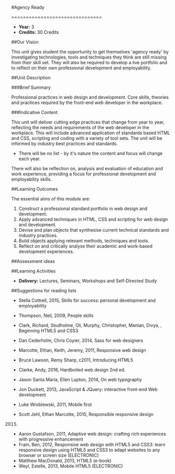 #Agency Ready
<!-- Temporary title -->
===============================

+ __Year:__ 3
+ __Credits:__ 30 Credits

##Our Vision

This unit gives student the opportunity to get themselves 'agency ready' by investigating technologies, tools and techniques they think are still missing from their skill set. They will also be required to develop a live portfolio and to reflect on their own professional development and employability.

##Unit Description

###Brief Summary

<!-- 140 characters -->

Professional practices in web design and development. Core skills, theories and practices required by the front-end web developer in the workplace. 

###Indicative Content

This unit will deliver cutting edge practices that change from year to year, reflecting the needs and requirements of the web developer in the workplace. This will include advanced application of standards based HTML and CSS, scripting and coding with a variety of tool sets. The unit will be informed by industry best practices and standards.

+ There will be no list - by it's nature the content and focus will change each year.

There will also be reflection on, analysis and evaluation of education and work experience, providing a focus for professional development and employability skills.

##Learning Outcomes

The essential aims of this module are:

1. Construct a professional standard portfolio in web design and development.
1. Apply advanced techniques in HTML, CSS and scripting for web design and development.
1. Devise and plan objects that synthesise current technical standards and industry practices.
1. Build objects applying relevant methods, techniques and tools.
1. 	Reflect on and critically analyse their academic and work-based development experiences.


##Assessment ideas


##Learning Activities

+ __Delivery:__ Lectures, Seminars, Workshops and Self-Directed Study

##Suggestions for reading lists


+ Stella Cottrell, 2015, Skills for success: personal development and employability
+ Thompson, Neil, 2009, People skills
+ Clark, Richard, Studholme, Oli, Murphy, Christopher, Manian, Divya, , Beginning HTML5 and CSS3
+ Dan Cederholm, Chris Coyier, 2014, Sass for web designers
+ Marcotte, Ethan, Keith, Jeremy, 2011, Responsive web design

+ Bruce Lawson, Remy Sharp, c2011, Introducing HTML5
+ Clarke, Andy, 2016, Hardboiled web design 2nd ed.
+ Jason Santa Maria, Ellen Lupton, 2014, On web typography
+ Jon Duckett, 2013, JavaScript & JQuery: interactive front-end Web development
+ Luke Wroblewski, 2011, Mobile first
+ Scott Jehl, Ethan Marcotte, 2015, Responsible responsive design
2015.

+ Aaron Gustafson, 2011, Adaptive web design: crafting rich experiences with progressive enhancement
+ Frain, Ben, 2012, Responsive web design with HTML5 and CSS3: learn responsive design using HTML5 and CSS3 to adapt websites to any browser or screen size (ELECTRONIC)
+ Matthew MacDonald, 2013, HTML5 (e-book)
+ Weyl, Estelle, 2013, Mobile HTML5 (ELECTRONIC)


<!--

Notes

-->



